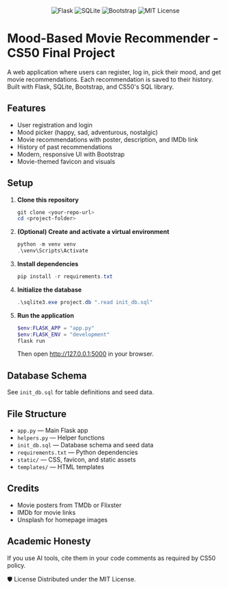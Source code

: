 <!-- PROJECT BADGES -->
<p align="center">
  <img src="https://img.shields.io/badge/Flask-v2.2.5-informational?logo=flask&logoColor=white" alt="Flask">
  <img src="https://img.shields.io/badge/SQLite-3.39.4-informational?logo=sqlite&logoColor=white" alt="SQLite">
  <img src="https://img.shields.io/badge/Bootstrap-5.3.3-informational?logo=bootstrap&logoColor=white" alt="Bootstrap">
  <img src="https://img.shields.io/badge/License-MIT-green" alt="MIT License">
</p>

# Mood-Based Movie Recommender - CS50 Final Project

A web application where users can register, log in, pick their mood, and get movie recommendations. Each recommendation is saved to their history. Built with Flask, SQLite, Bootstrap, and CS50's SQL library.

## Features

- User registration and login
- Mood picker (happy, sad, adventurous, nostalgic)
- Movie recommendations with poster, description, and IMDb link
- History of past recommendations
- Modern, responsive UI with Bootstrap
- Movie-themed favicon and visuals

## Setup

1. **Clone this repository**
   ```powershell
   git clone <your-repo-url>
   cd <project-folder>
   ```
2. **(Optional) Create and activate a virtual environment**
   ```powershell
   python -m venv venv
   .\venv\Scripts\Activate
   ```
3. **Install dependencies**
   ```powershell
   pip install -r requirements.txt
   ```
4. **Initialize the database**
   ```powershell
   .\sqlite3.exe project.db ".read init_db.sql"
   ```
5. **Run the application**
   ```powershell
   $env:FLASK_APP = "app.py"
   $env:FLASK_ENV = "development"
   flask run
   ```
   Then open http://127.0.0.1:5000 in your browser.

## Database Schema
See `init_db.sql` for table definitions and seed data.

## File Structure
- `app.py` — Main Flask app
- `helpers.py` — Helper functions
- `init_db.sql` — Database schema and seed data
- `requirements.txt` — Python dependencies
- `static/` — CSS, favicon, and static assets
- `templates/` — HTML templates

## Credits
- Movie posters from TMDb or Flixster
- IMDb for movie links
- Unsplash for homepage images

## Academic Honesty
If you use AI tools, cite them in your code comments as required by CS50 policy.

🛡️ License
Distributed under the MIT License.
